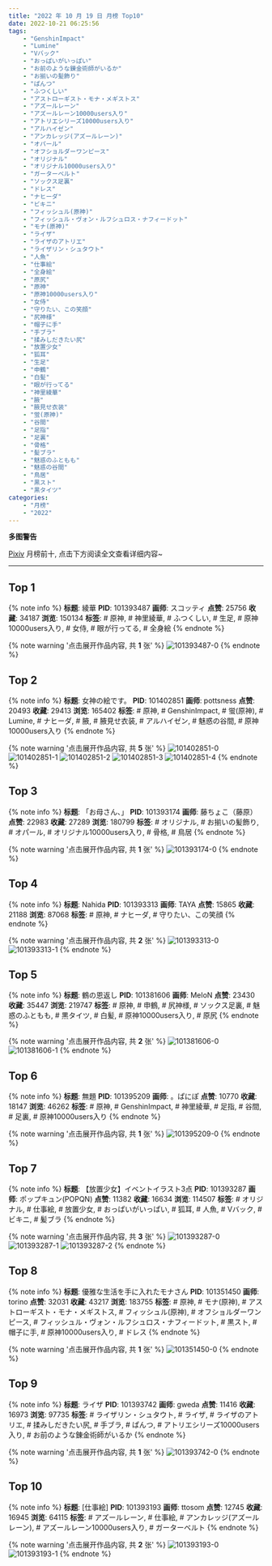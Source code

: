 ```yaml
---
title: "2022 年 10 月 19 日 月榜 Top10"
date: 2022-10-21 06:25:56
tags:
    - "GenshinImpact"
    - "Lumine"
    - "Vバック"
    - "おっぱいがいっぱい"
    - "お前のような錬金術師がいるか"
    - "お揃いの髪飾り"
    - "ぱんつ"
    - "ふつくしい"
    - "アストローギスト・モナ・メギストス"
    - "アズールレーン"
    - "アズールレーン10000users入り"
    - "アトリエシリーズ10000users入り"
    - "アルハイゼン"
    - "アンカレッジ(アズールレーン)"
    - "オパール"
    - "オフショルダーワンピース"
    - "オリジナル"
    - "オリジナル10000users入り"
    - "ガーターベルト"
    - "ソックス足裏"
    - "ドレス"
    - "ナヒーダ"
    - "ビキニ"
    - "フィッシュル(原神)"
    - "フィッシュル・ヴォン・ルフシュロス・ナフィードット"
    - "モナ(原神)"
    - "ライザ"
    - "ライザのアトリエ"
    - "ライザリン・シュタウト"
    - "人魚"
    - "仕事絵"
    - "全身絵"
    - "原尻"
    - "原神"
    - "原神10000users入り"
    - "女侍"
    - "守りたい、この笑顔"
    - "尻神様"
    - "帽子に手"
    - "手ブラ"
    - "揉みしだきたい尻"
    - "放置少女"
    - "狐耳"
    - "生足"
    - "申鶴"
    - "白髪"
    - "眼が行ってる"
    - "神里綾華"
    - "腋"
    - "腋見せ衣装"
    - "蛍(原神)"
    - "谷間"
    - "足指"
    - "足裏"
    - "骨格"
    - "髪ブラ"
    - "魅惑のふともも"
    - "魅惑の谷間"
    - "鳥居"
    - "黒スト"
    - "黒タイツ"
categories:
    - "月榜"
    - "2022"
---
```


<i class="fa fa-triangle-exclamation"></i>**多图警告**<i class="fa fa-triangle-exclamation"></i>

[Pixiv](https://www.pixiv.net/) 月榜前十, 点击下方阅读全文查看详细内容~

<!-- more -->

---

## Top 1

{% note info %}
**标题**: 綾華
**PID**: 101393487 **画师**: スコッティ
**点赞**: 25756 **收藏**: 34187 **浏览**: 150134
**标签**: # 原神, # 神里綾華, # ふつくしい, # 生足, # 原神10000users入り, # 女侍, # 眼が行ってる, # 全身絵
{% endnote %}

{% note warning '点击展开作品内容, 共 **1** 张' %}
![101393487-0](https://i.pixiv.re/img-original/img/2022/09/22/00/06/14/101393487_p0.jpg)
{% endnote %}

## Top 2

{% note info %}
**标题**: 女神の絵です。
**PID**: 101402851 **画师**: pottsness
**点赞**: 20493 **收藏**: 29413 **浏览**: 165402
**标签**: # 原神, # GenshinImpact, # 蛍(原神), # Lumine, # ナヒーダ, # 腋, # 腋見せ衣装, # アルハイゼン, # 魅惑の谷間, # 原神10000users入り
{% endnote %}

{% note warning '点击展开作品内容, 共 **5** 张' %}
![101402851-0](https://i.pixiv.re/img-original/img/2022/09/22/15/00/02/101402851_p0.jpg)
![101402851-1](https://i.pixiv.re/img-original/img/2022/09/22/15/00/02/101402851_p1.jpg)
![101402851-2](https://i.pixiv.re/img-original/img/2022/09/22/15/00/02/101402851_p2.jpg)
![101402851-3](https://i.pixiv.re/img-original/img/2022/09/22/15/00/02/101402851_p3.jpg)
![101402851-4](https://i.pixiv.re/img-original/img/2022/09/22/15/00/02/101402851_p4.jpg)
{% endnote %}

## Top 3

{% note info %}
**标题**: 「お母さん、」
**PID**: 101393174 **画师**: 藤ちょこ（藤原）
**点赞**: 22983 **收藏**: 27289 **浏览**: 180799
**标签**: # オリジナル, # お揃いの髪飾り, # オパール, # オリジナル10000users入り, # 骨格, # 鳥居
{% endnote %}

{% note warning '点击展开作品内容, 共 **1** 张' %}
![101393174-0](https://i.pixiv.re/img-original/img/2022/09/22/00/30/12/101393174_p0.png)
{% endnote %}

## Top 4

{% note info %}
**标题**: Nahida
**PID**: 101393313 **画师**: TAYA
**点赞**: 15865 **收藏**: 21188 **浏览**: 87068
**标签**: # 原神, # ナヒーダ, # 守りたい、この笑顔
{% endnote %}

{% note warning '点击展开作品内容, 共 **2** 张' %}
![101393313-0](https://i.pixiv.re/img-original/img/2022/09/22/00/01/36/101393313_p0.jpg)
![101393313-1](https://i.pixiv.re/img-original/img/2022/09/22/00/01/36/101393313_p1.jpg)
{% endnote %}

## Top 5

{% note info %}
**标题**: 鶴の恩返し
**PID**: 101381606 **画师**: MeIoN
**点赞**: 23430 **收藏**: 35447 **浏览**: 219747
**标签**: # 原神, # 申鶴, # 尻神様, # ソックス足裏, # 魅惑のふともも, # 黒タイツ, # 白髪, # 原神10000users入り, # 原尻
{% endnote %}

{% note warning '点击展开作品内容, 共 **2** 张' %}
![101381606-0](https://i.pixiv.re/img-original/img/2022/09/21/23/40/09/101381606_p0.jpg)
![101381606-1](https://i.pixiv.re/img-original/img/2022/09/21/23/40/09/101381606_p1.jpg)
{% endnote %}

## Top 6

{% note info %}
**标题**: 無題
**PID**: 101395209 **画师**: 。ぱにぽ
**点赞**: 10770 **收藏**: 18147 **浏览**: 46262
**标签**: # 原神, # GenshinImpact, # 神里綾華, # 足指, # 谷間, # 足裏, # 原神10000users入り
{% endnote %}

{% note warning '点击展开作品内容, 共 **1** 张' %}
![101395209-0](https://i.pixiv.re/img-original/img/2022/09/22/01/30/21/101395209_p0.png)
{% endnote %}

## Top 7

{% note info %}
**标题**: 【放置少女】イベントイラスト3点
**PID**: 101393287 **画师**: ポップキュン(POPQN)
**点赞**: 11382 **收藏**: 16634 **浏览**: 114507
**标签**: # オリジナル, # 仕事絵, # 放置少女, # おっぱいがいっぱい, # 狐耳, # 人魚, # Vバック, # ビキニ, # 髪ブラ
{% endnote %}

{% note warning '点击展开作品内容, 共 **3** 张' %}
![101393287-0](https://i.pixiv.re/img-original/img/2022/09/22/00/01/08/101393287_p0.jpg)
![101393287-1](https://i.pixiv.re/img-original/img/2022/09/22/00/01/08/101393287_p1.jpg)
![101393287-2](https://i.pixiv.re/img-original/img/2022/09/22/00/01/08/101393287_p2.jpg)
{% endnote %}

## Top 8

{% note info %}
**标题**: 優雅な生活を手に入れたモナさん
**PID**: 101351450 **画师**: torino
**点赞**: 32031 **收藏**: 43217 **浏览**: 183755
**标签**: # 原神, # モナ(原神), # アストローギスト・モナ・メギストス, # フィッシュル(原神), # オフショルダーワンピース, # フィッシュル・ヴォン・ルフシュロス・ナフィードット, # 黒スト, # 帽子に手, # 原神10000users入り, # ドレス
{% endnote %}

{% note warning '点击展开作品内容, 共 **1** 张' %}
![101351450-0](https://i.pixiv.re/img-original/img/2022/09/20/00/00/06/101351450_p0.jpg)
{% endnote %}

## Top 9

{% note info %}
**标题**: ライザ
**PID**: 101393742 **画师**: gweda
**点赞**: 11416 **收藏**: 16973 **浏览**: 97735
**标签**: # ライザリン・シュタウト, # ライザ, # ライザのアトリエ, # 揉みしだきたい尻, # 手ブラ, # ぱんつ, # アトリエシリーズ10000users入り, # お前のような錬金術師がいるか
{% endnote %}

{% note warning '点击展开作品内容, 共 **1** 张' %}
![101393742-0](https://i.pixiv.re/img-original/img/2022/09/22/00/15/56/101393742_p0.png)
{% endnote %}

## Top 10

{% note info %}
**标题**: [仕事絵]
**PID**: 101393193 **画师**: ttosom
**点赞**: 12745 **收藏**: 16945 **浏览**: 64115
**标签**: # アズールレーン, # 仕事絵, # アンカレッジ(アズールレーン), # アズールレーン10000users入り, # ガーターベルト
{% endnote %}

{% note warning '点击展开作品内容, 共 **2** 张' %}
![101393193-0](https://i.pixiv.re/img-original/img/2022/09/22/00/00/18/101393193_p0.jpg)
![101393193-1](https://i.pixiv.re/img-original/img/2022/09/22/00/00/18/101393193_p1.jpg)
{% endnote %}
